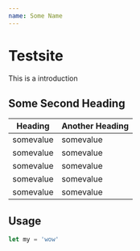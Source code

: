 ```yaml
---
name: Some Name
---
```

# Testsite

This is a introduction

## Some Second Heading

Heading | Another Heading
--- | ---
somevalue | somevalue
somevalue | somevalue
somevalue | somevalue
somevalue | somevalue
somevalue | somevalue

## Usage

```javascript
let my = 'wow'
```